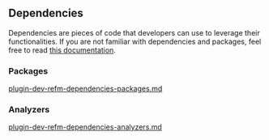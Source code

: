## Dependencies

Dependencies are pieces of code that developers can use to leverage their functionalities. If you are not familiar with dependencies and packages, feel free to read [this documentation](https://docs.microsoft.com/en-us/dotnet/standard/library-guidance/dependencies).

### Packages

[plugin-dev-refm-dependencies-packages.md](plugin-dev-refm-dependencies-packages.md ':include')

### Analyzers

[plugin-dev-refm-dependencies-analyzers.md](plugin-dev-refm-dependencies-analyzers.md ':include')